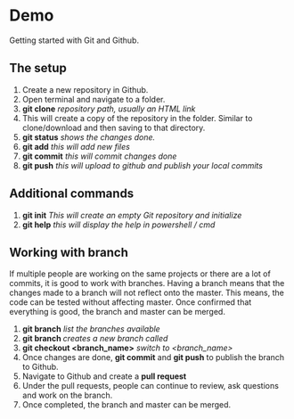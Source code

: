 # Demo

Getting started with Git and Github.

## The setup

1. Create a new repository in Github.
2. Open terminal and navigate to a folder.
3. **git clone** *repository path, usually an HTML link*
4. This will create a copy of the repository in the folder. Similar to clone/download and then saving to that directory. 
5. **git status** *shows the changes done.*
6. **git add** *this will add new files*
7. **git commit** *this will commit changes done*
8. **git push** *this will upload to github and publish your local commits*

## Additional commands

1. **git init** *This will create an empty Git repository and initialize*
2. **git help** *this will display the help in powershell / cmd*

## Working with branch

If multiple people are working on the same projects or there are a lot of commits, it is good to work with branches. Having a branch means that the changes made to a branch will not reflect onto the master. This means, the code can be tested without affecting master. Once confirmed that everything is good, the branch and master can be merged. 

1. **git branch** *list the branches available*
2. **git branch <name>** *creates a new branch called <name>*
3. **git checkout <branch_name>** *switch to <branch_name>*
4. Once changes are done, **git commit** and **git push** to publish the branch to Github.
5. Navigate to Github and create a **pull request**
6. Under the pull requests, people can continue to review, ask questions and work on the branch.
7. Once completed, the branch and master can be merged.
